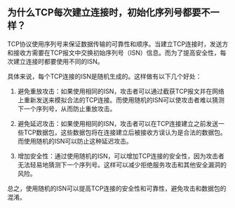 ## 为什么TCP每次建立连接时，初始化序列号都要不一样？

TCP协议使用序列号来保证数据传输的可靠性和顺序。当建立TCP连接时，发送方和接收方需要在TCP报文中交换初始序列号（ISN）信息。而为了提高安全性，每次建立连接时都要使用不同的ISN。

具体来说，每个TCP连接的ISN是随机生成的。这样做有以下几个好处：

1. 避免重放攻击：如果使用相同的ISN，攻击者可以通过截获TCP报文并在网络上重新发送来模拟合法的TCP连接。而使用随机的ISN可以使攻击者难以猜测下一个序列号，从而防止重放攻击。

2. 避免延迟攻击：如果使用相同的ISN，攻击者可以在TCP连接建立之前发送一些TCP数据包，这些数据包将在连接建立后被接收方误认为是合法的数据包。而使用随机的ISN可以防止这种延迟攻击。

3. 增加安全性：通过使用随机的ISN，可以增加TCP连接的安全性，因为攻击者无法轻易地猜测下一个序列号。这样可以减少拒绝服务攻击和其他安全漏洞的风险。

总之，使用随机的ISN可以提高TCP连接的安全性和可靠性，避免攻击和数据包的混淆。
